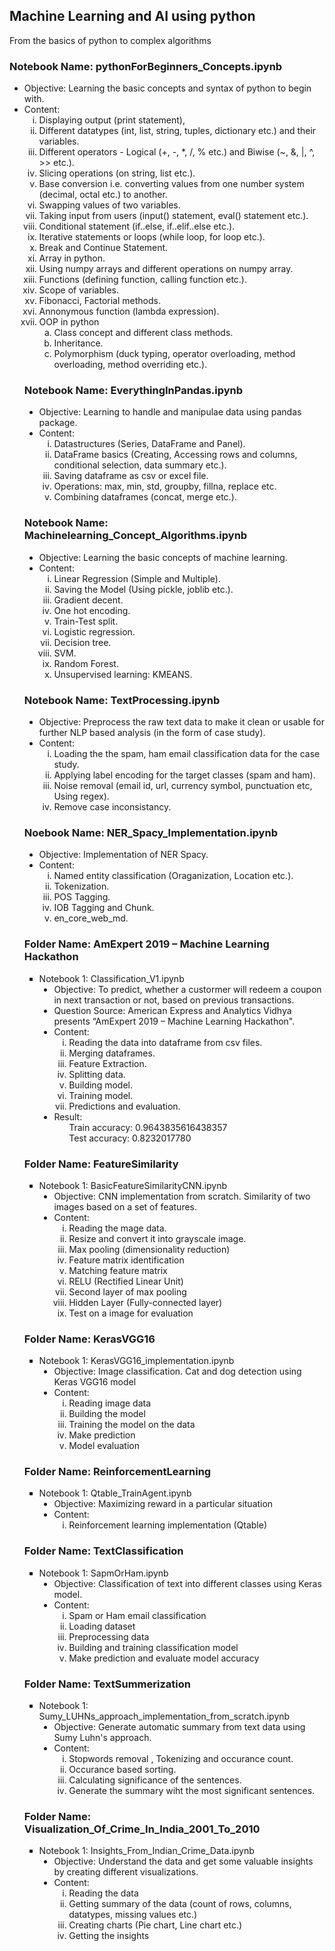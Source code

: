 
## Machine Learning and AI using python

From the basics of python to complex algorithms

### Notebook Name: pythonForBeginners_Concepts.ipynb
  <ul type="disc">
    <li> Objective: Learning the basic concepts and syntax of python to begin with.</li>
    <li> Content:
      <ol type="i">
        <li> Displaying output (print statement), </li>
        <li> Different datatypes (int, list, string, tuples, dictionary etc.) and their variables. </li>
        <li> Different operators - Logical (+, -, *, /, % etc.) and Biwise (~, &, |, ^, >> etc.). </li>
        <li> Slicing operations (on string, list etc.). </li>
        <li> Base conversion i.e. converting values from one number system (decimal, octal etc.) to another. </li>
        <li> Swapping values of two variables. </li>
        <li> Taking input from users (input() statement, eval() statement etc.). </li>
        <li> Conditional statement (if..else, if..elif..else etc.). </li>
        <li> Iterative statements or loops (while loop, for loop etc.). </li>
        <li> Break and Continue Statement. </li>
        <li> Array in python. </li>
        <li> Using numpy arrays and different operations on numpy array. </li> 
        <li> Functions (defining function, calling function etc.). </li>
        <li> Scope of variables. </li>
        <li> Fibonacci, Factorial methods. </li>
        <li> Annonymous function (lambda expression). </li>
        <li> OOP in python 
          <ol type="a">
            <li> Class concept and different class methods. </li>
            <li> Inheritance. </li>
            <li> Polymorphism (duck typing, operator overloading, method overloading, method overriding etc.). </li>
          </ol>
        </li>
      </ol>
    </li>
  </ol>
  
    
                  
### Notebook Name: EverythingInPandas.ipynb
  <ul type="disc">
    <li> Objective: Learning to handle and manipulae data using pandas package. </li>
    <li> Content: 
      <ol type="i">
        <li> Datastructures (Series, DataFrame and Panel). </li>
        <li> DataFrame basics (Creating, Accessing rows and columns, conditional selection, data summary etc.). </li>
        <li> Saving dataframe as csv or excel file. </li>
        <li> Operations: max, min, std, groupby, fillna, replace etc. </li>
        <li> Combining dataframes (concat, merge etc.). </li>
      </ol>
    </li>
  </ul>
           
### Notebook Name: Machinelearning_Concept_Algorithms.ipynb
  <ul type="disc">
    <li> Objective: Learning the basic concepts of machine learning. </li>
    <li> Content: 
      <ol type="i">
        <li> Linear Regression (Simple and Multiple). </li>
        <li> Saving the Model (Using pickle, joblib etc.). </li>
        <li> Gradient decent. </li>
        <li> One hot encoding. </li>
        <li> Train-Test split. </li>
        <li> Logistic regression. </li>
        <li> Decision tree. </li>
        <li> SVM. </li>
        <li> Random Forest. </li>
        <li> Unsupervised learning: KMEANS. </li>
      </ol>
    </li>
  </ul>    
  
### Notebook Name: TextProcessing.ipynb
  <ul type="disc">
    <li> Objective: Preprocess the raw text data to make it clean or usable for further NLP based analysis (in the form of case study). </li>
    <li> Content: 
      <ol type="i">
        <li> Loading the the spam, ham email classification data for the case study. </li>
        <li> Applying label encoding for the target classes (spam and ham). </li>
        <li> Noise removal (email id, url, currency symbol, punctuation etc, Using regex). </li>
        <li> Remove case inconsistancy. </li>
      </ol>
    </li>
  </ul>
             
### Noebook Name: NER_Spacy_Implementation.ipynb
  <ul type="disc">
    <li> Objective: Implementation of NER Spacy. </li>
    <li> Content: 
      <ol type="i">
        <li> Named entity classification (Oraganization, Location etc.). </li>
        <li> Tokenization. </li>
        <li> POS Tagging. </li>
        <li> IOB Tagging and Chunk. </li>
        <li> en_core_web_md. </li>
      </ol>
    </li>
  </ul>
             
### Folder Name: AmExpert 2019 – Machine Learning Hackathon
  <ul type="square">
    <li> Notebook 1: Classification_V1.ipynb
      <ul type="disc">
        <li> Objective: To predict, whether a custormer will redeem a coupon in next transaction or not, based on previous transactions. 
        </li>
        <li> Question Source: American Express and Analytics Vidhya presents “AmExpert 2019 – Machine Learning Hackathon". </li>
        <li> Content: 
          <ol type="i">
            <li> Reading the data into dataframe from csv files. </li>
            <li> Merging dataframes. </li>
            <li> Feature Extraction. </li>
            <li> Splitting data. </li>
            <li> Building model. </li>
            <li> Training model. </li>
            <li> Predictions and evaluation. </li>
          </ol>
        </li>
        <li> Result: 
          <ul type="none">
            <li> Train accuracy: 0.9643835616438357 </li>
            <li> Test accuracy: 0.8232017780 </li>
          </ul>
        </li>
      </ul>
    </li>
  </ul>

### Folder Name: FeatureSimilarity
  <ul type="square">
    <li> Notebook 1: BasicFeatureSimilarityCNN.ipynb
      <ul type="disc">
        <li> Objective: CNN implementation from scratch. Similarity of two images based on a set of features.
        </li>        
        <li> Content: 
          <ol type="i">
            <li> Reading the mage data. </li>
            <li> Resize and convert it into grayscale image. </li>
            <li> Max pooling (dimensionality reduction) </li>
            <li> Feature matrix identification </li>
            <li> Matching feature matrix </li>
            <li> RELU (Rectified Linear Unit) </li>
            <li> Second layer of max pooling </li>
            <li> Hidden Layer (Fully-connected layer) </li>
            <li> Test on a image for evaluation </li>
          </ol>
        </li>        
      </ul>
    </li>
  </ul>
  
### Folder Name: KerasVGG16
  <ul type="square">
    <li> Notebook 1: KerasVGG16_implementation.ipynb
      <ul type="disc">
        <li> Objective: Image classification. Cat and dog detection using Keras VGG16 model
        </li>        
        <li> Content: 
          <ol type="i">
            <li> Reading image data </li>
            <li> Building the model </li>
            <li> Training the model on the data </li>
            <li> Make prediction </li>
            <li> Model evaluation </li>            
          </ol>
        </li>        
      </ul>
    </li>
  </ul>

### Folder Name: ReinforcementLearning
  <ul type="square">
    <li> Notebook 1: Qtable_TrainAgent.ipynb
      <ul type="disc">
        <li> Objective: Maximizing reward in a particular situation
        </li>        
        <li> Content: 
          <ol type="i">
            <li> Reinforcement learning implementation (Qtable) </li>            
          </ol>
        </li>        
      </ul>
    </li>
  </ul>
  
### Folder Name: TextClassification
  <ul type="square">
    <li> Notebook 1: SapmOrHam.ipynb
      <ul type="disc">
        <li> Objective: Classification of text into different classes using Keras model.
        </li>        
        <li> Content: 
          <ol type="i">
            <li> Spam or Ham email classification</li>
            <li> Loading dataset </li>
            <li> Preprocessing data </li>
            <li> Building and training classification model </li>
            <li> Make prediction and evaluate model accuracy </li>            
          </ol>
        </li>        
      </ul>
    </li>
  </ul>
  
  
### Folder Name: TextSummerization
  <ul type="square">
    <li> Notebook 1: Sumy_LUHNs_approach_implementation_from_scratch.ipynb
      <ul type="disc">
        <li> Objective: Generate automatic summary from text data using Sumy Luhn's approach.
        </li>        
        <li> Content: 
          <ol type="i">
            <li> Stopwords removal , Tokenizing and occurance count. </li>
            <li> Occurance based sorting. </li>
            <li> Calculating significance of the sentences. </li>
            <li> Generate the summary wiht the most significant sentences. </li>            
          </ol>
        </li>        
      </ul>
    </li>
  </ul>
  
### Folder Name: Visualization_Of_Crime_In_India_2001_To_2010
  <ul type="square">
    <li> Notebook 1: Insights_From_Indian_Crime_Data.ipynb
      <ul type="disc">
        <li> Objective: Understand the data and get some valuable insights by creating different visualizations.
        </li>        
        <li> Content: 
          <ol type="i">
            <li> Reading the data </li>
            <li> Getting summary of the data (count of rows, columns, datatypes, missing values etc.) </li>
            <li> Creating charts (Pie chart, Line chart etc.) </li>
            <li> Getting the insights </li>            
          </ol>
        </li>        
      </ul>
    </li>
  </ul>
